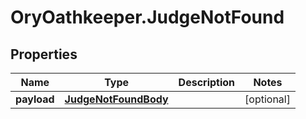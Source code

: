 # OryOathkeeper.JudgeNotFound

## Properties

| Name        | Type                                          | Description | Notes      |
| ----------- | --------------------------------------------- | ----------- | ---------- |
| **payload** | [**JudgeNotFoundBody**](JudgeNotFoundBody.md) |             | [optional] |
